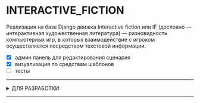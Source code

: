 # INTERACTIVE_FICTION

Реализация на базе Django движка Interactive fiction или IF (дословно — интерактивная художественная литература) —
разновидность компьютерных игр,
в которых взаимодействие с игроком осуществляется посредством текстовой информации.

- [x] админ панель для редактирования сценария
- [x] визуализация по средствам шаблонов
- [ ] тесты

___

<details><summary>ДЛЯ РАЗРАБОТКИ</summary>

Находясь в корне проекта - включи пре-коммит

  ```commandline
  pre-commit install
  pre-commit autoupdate
  ```

Проверь работоспособность

  ```commandline
  pre-commit run --all-files
  ```

</details>

---
